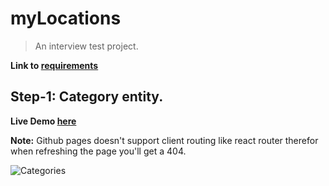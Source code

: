 # myLocations
> An interview test project.

**Link to [requirements](https://drive.google.com/file/d/1mS_QGfTcY5Tpqo_78V-gCJSCThfjczIN/view?usp=sharing)**

## Step-1: Category entity.

**Live Demo [here](https://nadavshaar.github.io/myLocations/)** 

**Note:** Github pages doesn't support client routing like react router therefor when refreshing the page you'll get a 404.

![Categories](https://user-images.githubusercontent.com/8030614/95834903-3d2a8280-0d46-11eb-9ce7-e59273638a4c.gif)
